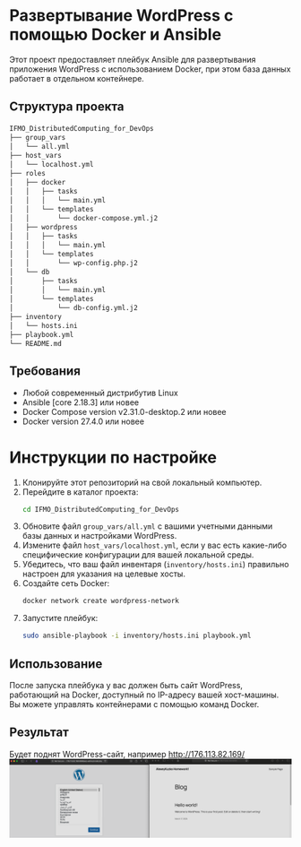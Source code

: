 # Развертывание WordPress с помощью Docker и Ansible
Этот проект предоставляет плейбук Ansible для развертывания приложения WordPress с использованием Docker, при этом база данных работает в отдельном контейнере.

## Структура проекта
```
IFMO_DistributedComputing_for_DevOps
├── group_vars
│   └── all.yml
├── host_vars
│   └── localhost.yml
├── roles
│   ├── docker
│   │   ├── tasks
│   │   │   └── main.yml
│   │   └── templates
│   │       └── docker-compose.yml.j2
│   ├── wordpress
│   │   ├── tasks
│   │   │   └── main.yml
│   │   └── templates
│   │       └── wp-config.php.j2
│   └── db
│       ├── tasks
│       │   └── main.yml
│       └── templates
│           └── db-config.yml.j2
├── inventory
│   └── hosts.ini
├── playbook.yml
└── README.md
```

## Требования
- Любой современный дистрибутив Linux
- Ansible [core 2.18.3] или новее
- Docker Compose version v2.31.0-desktop.2 или новее
- Docker version 27.4.0 или новее

# Инструкции по настройке
1. Клонируйте этот репозиторий на свой локальный компьютер.
2. Перейдите в каталог проекта:
   ``` bash
   cd IFMO_DistributedComputing_for_DevOps
   ```
3. Обновите файл `group_vars/all.yml` с вашими учетными данными базы данных и настройками WordPress.
4. Измените файл `host_vars/localhost.yml`, если у вас есть какие-либо специфические конфигурации для вашей локальной среды.
5. Убедитесь, что ваш файл инвентаря (`inventory/hosts.ini`) правильно настроен для указания на целевые хосты.
6. Создайте сеть Docker:
   ``` bash
   docker network create wordpress-network
   ```
7. Запустите плейбук:
   ``` bash
   sudo ansible-playbook -i inventory/hosts.ini playbook.yml
   ```

## Использование
После запуска плейбука у вас должен быть сайт WordPress, работающий на Docker, доступный по IP-адресу вашей хост-машины. Вы можете управлять контейнерами с помощью команд Docker.

## Результат
Будет поднят WordPress-сайт, например http://176.113.82.169/
![image](https://github.com/AlexeyKuzko/IFMO_DistributedComputing_for_DevOps/blob/main/result.png)